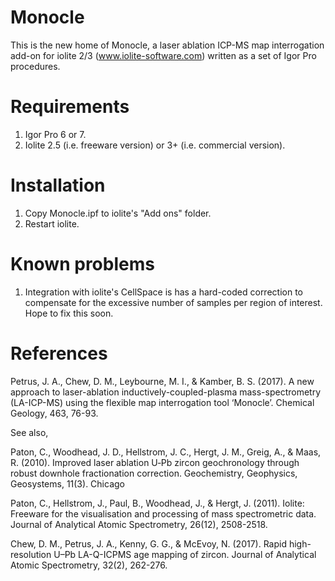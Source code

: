 # Monocle

This is the new home of Monocle, a laser ablation ICP-MS map interrogation add-on for iolite 2/3 (www.iolite-software.com) written as a set of Igor Pro procedures.

# Requirements

1. Igor Pro 6 or 7.
2. Iolite 2.5 (i.e. freeware version) or 3+ (i.e. commercial version).

# Installation

1. Copy Monocle.ipf to iolite's "Add ons" folder.
2. Restart iolite.

# Known problems

1. Integration with iolite's CellSpace is has a hard-coded correction to compensate for the excessive number of samples per region of interest. Hope to fix this soon.

# References

Petrus, J. A., Chew, D. M., Leybourne, M. I., & Kamber, B. S. (2017). A new approach to laser-ablation inductively-coupled-plasma mass-spectrometry (LA-ICP-MS) using the flexible map interrogation tool ‘Monocle’. Chemical Geology, 463, 76-93.

See also,

Paton, C., Woodhead, J. D., Hellstrom, J. C., Hergt, J. M., Greig, A., & Maas, R. (2010). Improved laser ablation U‐Pb zircon geochronology through robust downhole fractionation correction. Geochemistry, Geophysics, Geosystems, 11(3).
Chicago	

Paton, C., Hellstrom, J., Paul, B., Woodhead, J., & Hergt, J. (2011). Iolite: Freeware for the visualisation and processing of mass spectrometric data. Journal of Analytical Atomic Spectrometry, 26(12), 2508-2518.

Chew, D. M., Petrus, J. A., Kenny, G. G., & McEvoy, N. (2017). Rapid high-resolution U–Pb LA-Q-ICPMS age mapping of zircon. Journal of Analytical Atomic Spectrometry, 32(2), 262-276.

